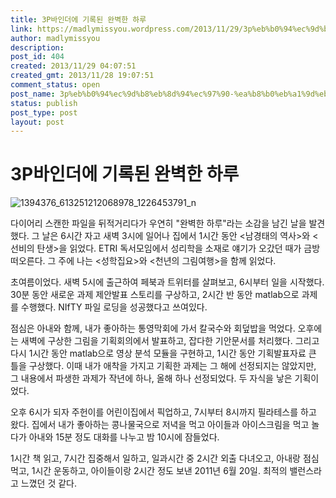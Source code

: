 ```yaml
---
title: 3P바인더에 기록된 완벽한 하루
link: https://madlymissyou.wordpress.com/2013/11/29/3p%eb%b0%94%ec%9d%b8%eb%8d%94%ec%97%90-%ea%b8%b0%eb%a1%9d%eb%90%9c-%ec%99%84%eb%b2%bd%ed%95%9c-%ed%95%98%eb%a3%a8/
author: madlymissyou
description: 
post_id: 404
created: 2013/11/29 04:07:51
created_gmt: 2013/11/28 19:07:51
comment_status: open
post_name: 3p%eb%b0%94%ec%9d%b8%eb%8d%94%ec%97%90-%ea%b8%b0%eb%a1%9d%eb%90%9c-%ec%99%84%eb%b2%bd%ed%95%9c-%ed%95%98%eb%a3%a8
status: publish
post_type: post
layout: post
---
```


# 3P바인더에 기록된 완벽한 하루

![1394376_613251212068978_1226453791_n](https://madlymissyou.files.wordpress.com/2013/11/1394376_613251212068978_1226453791_n1.jpg)

다이어리 스캔한 파일을 뒤적거리다가 우연히 "완벽한 하루"라는 소감을 남긴 날을 발견했다. 그 날은 6시간 자고 새벽 3시에 일어나 집에서 1시간 동안 <남경태의 역사>와 <선비의 탄생>을 읽었다. ETRI 독서모임에서 성리학을 소재로 얘기가 오갔던 때가 금방 떠오른다. 그 주에 나는 <성학집요>와 <천년의 그림여행>을 함께 읽었다.

초여름이었다. 새벽 5시에 출근하여 페북과 트위터를 살펴보고, 6시부터 일을 시작했다. 30분 동안 새로운 과제 제안발표 스토리를 구상하고, 2시간 반 동안 matlab으로 과제를 수행했다. NIfTY 파일 로딩을 성공했다고 쓰여있다.

점심은 아내와 함께, 내가 좋아하는 통영막회에 가서 칼국수와 회덮밥을 먹었다. 오후에는 새벽에 구상한 그림을 기획회의에서 발표하고, 잡다한 기안문서를 처리했다. 그리고 다시 1시간 동안 matlab으로 영상 분석 모듈을 구현하고, 1시간 동안 기획발표자료 큰 틀을 구상했다. 이때 내가 애착을 가지고 기획한 과제는 그 해에 선정되지는 않았지만, 그 내용에서 파생한 과제가 작년에 하나, 올해 하나 선정되었다. 두 자식을 낳은 기획이었다.

오후 6시가 되자 주헌이를 어린이집에서 픽업하고, 7시부터 8시까지 필라테스를 하고 왔다. 집에서 내가 좋아하는 콩나물국으로 저녁을 먹고 아이들과 아이스크림을 먹고 놀다가 아내와 15분 정도 대화를 나누고 밤 10시에 잠들었다.

1시간 책 읽고, 7시간 집중해서 일하고, 일과시간 중 2시간 외출 다녀오고, 아내랑 점심먹고, 1시간 운동하고, 아이들이랑 2시간 정도 보낸 2011년 6월 20일. 최적의 밸런스라고 느꼈던 것 같다.